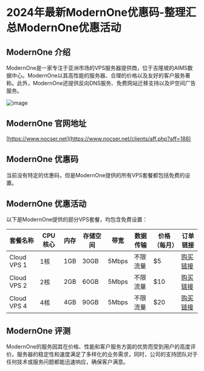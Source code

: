 # 2024年最新ModernOne优惠码-整理汇总ModernOne优惠活动

## ModernOne 介绍
ModernOne是一家专注于亚洲市场的VPS服务器提供商，位于吉隆坡的AIMS数据中心。ModernOne以其高性能的服务器、合理的价格以及友好的客户服务著称。此外，ModernOne还提供反向DNS服务、免费网站迁移支持以及IP空间广告服务。

![image](https://github.com/gaila6281/ModernOne/assets/167613363/b7ec13d1-fa3f-4bf7-83d2-36bba621140e)


## ModernOne 官网地址
[https://www.nocser.net](https://www.nocser.net/clients/aff.php?aff=188)

## ModernOne 优惠码
当前没有特定的优惠码，但是ModernOne提供的所有VPS套餐都包括免费的设置。

## ModernOne 优惠活动
以下是ModernOne提供的部分VPS套餐，均包含免费设置：

| 套餐名称    | CPU核心 | 内存 | 存储空间 | 带宽    | 数据传输  | 价格（每月） | 订单链接                                      |
|-----------|--------|------|---------|---------|-----------|--------------|----------------------------------------------|
| Cloud VPS 1 | 1核    | 1GB  | 30GB    | 5Mbps   | 不限流量  | $5           | [购买链接](https://www.nocser.net/clients/aff.php?aff=188&gid=47&currency=2) |
| Cloud VPS 2 | 2核    | 2GB  | 60GB    | 5Mbps   | 不限流量  | $10          | [购买链接](https://www.nocser.net/clients/aff.php?aff=188&gid=47&currency=2) |
| Cloud VPS 4 | 4核    | 4GB  | 90GB    | 5Mbps   | 不限流量  | $20          | [购买链接](https://www.nocser.net/clients/aff.php?aff=188&gid=47&currency=2) |

## ModernOne 评测
ModernOne的服务因其在价格、性能和客户服务方面的优势而受到用户的高度评价。服务器的稳定性和速度满足了多样化的业务需求，同时，公司的支持团队对于任何技术或服务问题都能迅速响应，确保客户满意。


